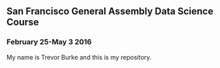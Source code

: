 ## San Francisco General Assembly Data Science Course
### February 25-May 3 2016

My name is Trevor Burke and this is my repository. 